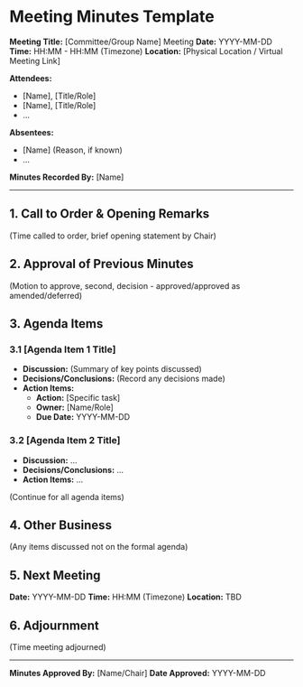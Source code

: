 # Meeting Minutes Template

**Meeting Title:** [Committee/Group Name] Meeting
**Date:** YYYY-MM-DD
**Time:** HH:MM - HH:MM (Timezone)
**Location:** [Physical Location / Virtual Meeting Link]

**Attendees:**
- [Name], [Title/Role]
- [Name], [Title/Role]
- ...

**Absentees:**
- [Name] (Reason, if known)
- ...

**Minutes Recorded By:** [Name]

---

## 1. Call to Order & Opening Remarks
(Time called to order, brief opening statement by Chair)

## 2. Approval of Previous Minutes
(Motion to approve, second, decision - approved/approved as amended/deferred)

## 3. Agenda Items

### 3.1 [Agenda Item 1 Title]
   - **Discussion:** (Summary of key points discussed)
   - **Decisions/Conclusions:** (Record any decisions made)
   - **Action Items:**
      - **Action:** [Specific task]
      - **Owner:** [Name/Role]
      - **Due Date:** YYYY-MM-DD

### 3.2 [Agenda Item 2 Title]
   - **Discussion:** ...
   - **Decisions/Conclusions:** ...
   - **Action Items:** ...

(Continue for all agenda items)

## 4. Other Business
(Any items discussed not on the formal agenda)

## 5. Next Meeting
**Date:** YYYY-MM-DD
**Time:** HH:MM (Timezone)
**Location:** TBD

## 6. Adjournment
(Time meeting adjourned)

---
**Minutes Approved By:** [Name/Chair]
**Date Approved:** YYYY-MM-DD 